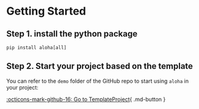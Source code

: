 # Getting Started

## Step 1. install the python package

``` title="Install aloha and all it's extra requirments"
pip install aloha[all]
```

## Step 2. Start your project based on the template

You can refer to the `demo` folder of the GitHub repo to start using `aloha` in your project:

[:octicons-mark-github-16: Go to TemplateProject](https://github.com/QPod/aloha/tree/main/demo){ .md-button }
